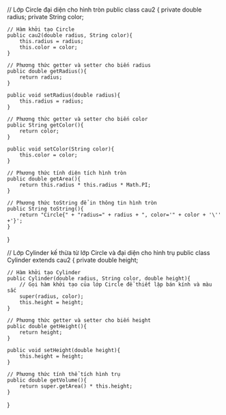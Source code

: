 # 
// Lớp Circle đại diện cho hình tròn
public class cau2 {
    private double radius;
    private String color;

    // Hàm khởi tạo Circle
    public cau2(double radius, String color){
        this.radius = radius;
        this.color = color;
    }

    // Phương thức getter và setter cho biến radius
    public double getRadius(){
        return radius;   
    }

    public void setRadius(double radius){
        this.radius = radius;
    }

    // Phương thức getter và setter cho biến color
    public String getColor(){
        return color;
    }

    public void setColor(String color){
        this.color = color;
    }

    // Phương thức tính diện tích hình tròn
    public double getArea(){
        return this.radius * this.radius * Math.PI;  
    }

    // Phương thức toString để in thông tin hình tròn
    public String toString(){
        return "Circle{" + "radius=" + radius + ", color='" + color + '\'' +'}';
    }
}

// Lớp Cylinder kế thừa từ lớp Circle và đại diện cho hình trụ
public class Cylinder extends cau2 {
    private double height;

    // Hàm khởi tạo Cylinder
    public Cylinder(double radius, String color, double height){
        // Gọi hàm khởi tạo của lớp Circle để thiết lập bán kính và màu sắc
        super(radius, color);
        this.height = height;
    }

    // Phương thức getter và setter cho biến height
    public double getHeight(){
        return height;
    }

    public void setHeight(double height){
        this.height = height;
    }

    // Phương thức tính thể tích hình trụ
    public double getVolume(){
        return super.getArea() * this.height;
    }
}

